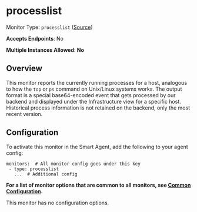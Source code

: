 
<!--- Generated by to-integrations-repo script in Smart Agent repo, DO NOT MODIFY HERE --->
<!--- GENERATED BY gomplate from scripts/docs/templates/monitor-page.md.tmpl --->

# processlist

Monitor Type: `processlist` ([Source](https://github.com/signalfx/signalfx-agent/tree/main/pkg/monitors/processlist))

**Accepts Endpoints**: No

**Multiple Instances Allowed**: **No**

## Overview

This monitor reports the currently running processes for a host, analogous
to how the `top` or `ps` command on Unix/Linux systems works.  The output
format is a special base64-encoded event that gets processed by our backend
and displayed under the Infrastructure view for a specific host.
Historical process information is not retained on the backend, only the
most recent version.


## Configuration

To activate this monitor in the Smart Agent, add the following to your
agent config:

```
monitors:  # All monitor config goes under this key
 - type: processlist
   ...  # Additional config
```

**For a list of monitor options that are common to all monitors, see [Common
Configuration](../monitor-config.html#common-configuration).**


This monitor has no configuration options.


